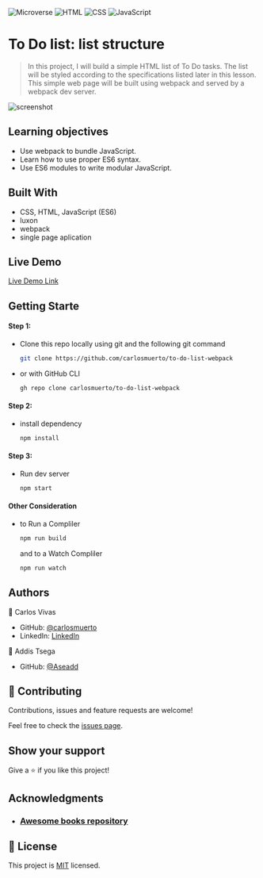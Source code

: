 ![Microverse](https://img.shields.io/badge/Microverse-blueviolet) ![HTML](https://img.shields.io/badge/-HTML-orange) ![CSS](https://img.shields.io/badge/-CSS-blue) ![JavaScript](https://img.shields.io/badge/-JavaScript-yellow)

# To Do list: list structure

> In this project, I will build a simple HTML list of To Do tasks. The list will be styled according to the specifications listed later in this lesson. This simple web page will be built using webpack and served by a webpack dev server.

![screenshot](https://user-images.githubusercontent.com/34493013/185758223-7de7ccaf-2e60-477b-9ca3-8530822acfc3.png)


## Learning objectives
- Use webpack to bundle JavaScript.
- Learn how to use proper ES6 syntax.
- Use ES6 modules to write modular JavaScript.

## Built With

- CSS, HTML, JavaScript (ES6)
- luxon
- webpack
- single page aplication

## Live Demo

[Live Demo Link](https://carlosmuerto.github.io/to-do-list-webpack/)

## Getting Starte

#### Step 1:
- Clone this repo locally using git and the following git command
	```bash 
	git clone https://github.com/carlosmuerto/to-do-list-webpack
	```
- or with GitHub CLI
	```bash
	gh repo clone carlosmuerto/to-do-list-webpack
	```

#### Step 2:

- install dependency
	```bash
	npm install
	```

#### Step 3:

- Run dev server
	```bash
	npm start
	```

#### Other Consideration
- to Run a Compliler
	```bash
	npm run build
	``` 
	and to a Watch Compliler
	```bash
	npm run watch
	```
## Authors

👤 Carlos Vivas

- GitHub: [@carlosmuerto](https://github.com/carlosmuerto)
- LinkedIn: [LinkedIn](https://www.linkedin.com/in/carlos-vivas-818ab831/)

👤 Addis Tsega

- GitHub: [@Aseadd](https://github.com/Aseadd)

## 🤝 Contributing

Contributions, issues and feature requests are welcome!

Feel free to check the [issues page](issues/).

## Show your support

Give a ⭐️ if you like this project!

## Acknowledgments

- ### [Awesome books repository](https://github.com/cmolinan/awesome-books)

## 📝 License

This project is [MIT](LICENSE.md) licensed.
